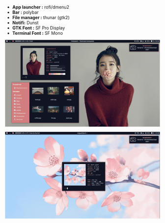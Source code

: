 
- **App launcher :** rofi/dmenu2
- **Bar :** polybar
- **File manager :** thunar (gtk2)
- **Notifi:** Dunst
- **GTK Font :** SF Pro Display
- **Terminal Font :** SF Mono

<p align="center">
  <img src="https://github.com/Eredarion/dotfiles/raw/master/.screenshot/2018-11-19_00:44:06.png" alt="screenshot">
</p>

<p align="center">
  <img src="https://github.com/Eredarion/dotfiles/raw/master/.screenshot/2018-11-27_23:49:52.png" alt="screenshot">
</p>
